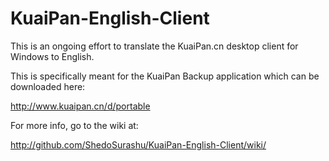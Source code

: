 KuaiPan-English-Client
======================

This is an ongoing effort to translate the KuaiPan.cn desktop client for Windows to English.


This is specifically meant for the KuaiPan Backup application which can be downloaded here:

http://www.kuaipan.cn/d/portable


For more info, go to the wiki at:

http://github.com/ShedoSurashu/KuaiPan-English-Client/wiki/

 